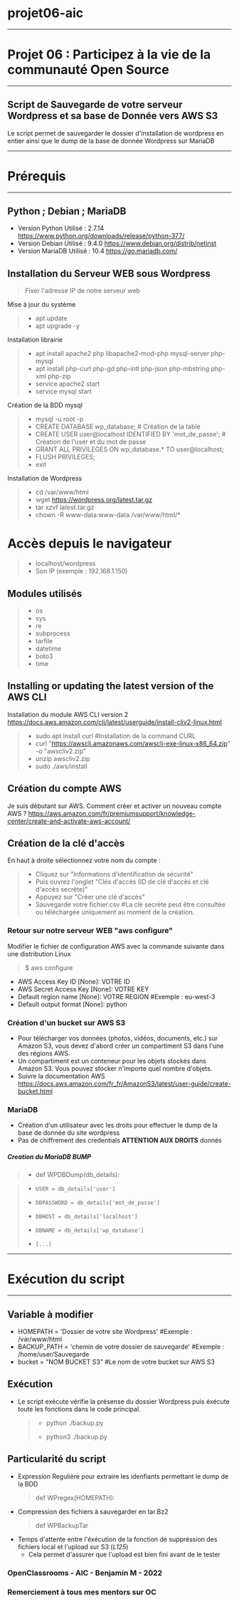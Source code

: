 # projet06-aic
__________________________________________________________________
# Projet 06 : Participez à la vie de la communauté Open Source    #
__________________________________________________________________

## Script de Sauvegarde de votre serveur Wordpress et sa base de Donnée vers AWS S3 #

Le script permet de sauvegarder le dossier d'installation de wordpress en entier ainsi que le dump de la base de donnée Wordpress sur MariaDB

__________________________________________________________________
# Prérequis                                                      #
__________________________________________________________________

## Python ; Debian ; MariaDB
- Version Python  Utilisé    : 2.7.14  https://www.python.org/downloads/release/python-377/
- Version Debian  Utilisé    : 9.4.0   https://www.debian.org/distrib/netinst
- Version MariaDB Utilisé    : 10.4    https://go.mariadb.com/

## Installation du Serveur WEB sous Wordpress

> Fixer l'adresse IP de notre serveur web

Mise à jour du système
> - apt update 
> - apt upgrade -y

Installation librairie
> - apt install apache2 php libapache2-mod-php mysql-server php-mysql
> - apt install php-curl php-gd php-intl php-json php-mbstring php-xml php-zip
> - service apache2 start
> - service mysql start

Création de la BDD mysql
> - mysql -u root -p
> - CREATE DATABASE wp_database; # Création de la table
> - CREATE USER user@localhost IDENTIFIED BY 'mot_de_passe'; # Création de l'user et du mot de passe
> - GRANT ALL PRIVILEGES ON wp_database.* TO user@localhost; 
> - FLUSH PRIVILEGES;
> - exit

Installation de Wordpress
> - cd /var/www/html
> - wget https://wordpress.org/latest.tar.gz
> - tar xzvf latest.tar.gz 
> - chown -R www-data:www-data /var/www/html/*

# Accès depuis le navigateur
> - localhost/wordpress
> - Son IP (exemple : 192.168.1.150)


## Modules utilisés    
> -  os
> -  sys
> -  re
> -  subprocess
> -  tarfile
> -  datetime
> -  boto3
> -  time 

## Installing or updating the latest version of the AWS CLI
Installation du module AWS CLI version 2 https://docs.aws.amazon.com/cli/latest/userguide/install-cliv2-linux.html

> - sudo apt install curl #Installation de la command CURL
> - curl "https://awscli.amazonaws.com/awscli-exe-linux-x86_64.zip" -o "awscliv2.zip"
> - unzip awscliv2.zip
> - sudo ./aws/install

## Création du compte AWS
Je suis débutant sur AWS. Comment créer et activer un nouveau compte AWS ?
https://aws.amazon.com/fr/premiumsupport/knowledge-center/create-and-activate-aws-account/

## Création de la clé d'accès
En haut à droite sélectionnez votre nom du compte :
> - Cliquez sur "Informations d'identification de sécurité"
> - Puis ouvrez l'onglet "Clés d'accès (ID de clé d'accès et clé d'accès secrète)"
> - Appuyez sur "Créer une clé d'accès"
> - Sauvegarde votre fichier.csv #La clé secrète peut être consultée ou téléchargée uniquement au moment de la création.

### Retour sur notre serveur WEB "aws configure"
Modifier le fichier de configuration AWS avec la commande suivante dans une distribution Linux
> $ aws configure 

- AWS Access Key ID [None]: VOTRE ID
- AWS Secret Access Key [None]: VOTRE KEY
- Default region name [None]: VOTRE REGION #Exemple : eu-west-3
- Default output format [None]: python

### Création d'un bucket sur AWS S3
- Pour télécharger vos données (photos, vidéos, documents, etc.) sur Amazon S3, vous devez d'abord créer un compartiment S3 dans l'une des régions AWS.
- Un compartiment est un conteneur pour les objets stockés dans Amazon S3. Vous pouvez stocker n'importe quel nombre d'objets.
- Suivre la documentation AWS https://docs.aws.amazon.com/fr_fr/AmazonS3/latest/user-guide/create-bucket.html 


### MariaDB
- Création d'un utilisateur avec les droits pour effectuer le dump de la base de donnée du site wordpress
- Pas de chiffrement des credentials __ATTENTION AUX DROITS__ donnés

##### Creation du MariaDB BUMP #####

> - def WPDBDump(db_details):

> -     USER = db_details['user']
> -     DBPASSWORD = db_details['mot_de_passe']
> -     DBHOST = db_details['localhost']
> -     DBNAME = db_details['wp_database']
> - 	[...]

__________________________________________________________________
# Exécution du script                                                  #
__________________________________________________________________

## Variable à modifier 

- HOMEPATH = 'Dossier de votre site Wordpress' #Exemple : /var/www/html
- BACKUP_PATH = 'chemin de votre dossier de sauvegarde' #Exemple : /home/user/Sauvegarde
- bucket = "NOM BUCKET S3" #Le nom de votre bucket sur AWS S3

## Exécution
- Le script exécute vérifie la présense du dossier Wordpress puis éxécute toute les fonctions dans le code principal.
  > - python ./backup.py
  > 
  > - python3 ./backup.py

## Particularité du script


  - Expression Regulière pour extraire les idenfiants permettant le dump de la BDD
    > def WPregex(HOMEPATH):
  - Compression des fichiers à sauvegarder en tar.Bz2
    > def WPBackupTar
  - Temps d'attente entre l'éxécution de la fonction de suppréssion des fichiers local et l'upload sur S3 (*L125*)
    - Cela permet d'assurer que l'upload est bien fini avant de le tester
      
	  
### OpenClassrooms - AIC - Benjamin M - 2022 ###
### Remerciement à tous mes mentors sur OC ###


